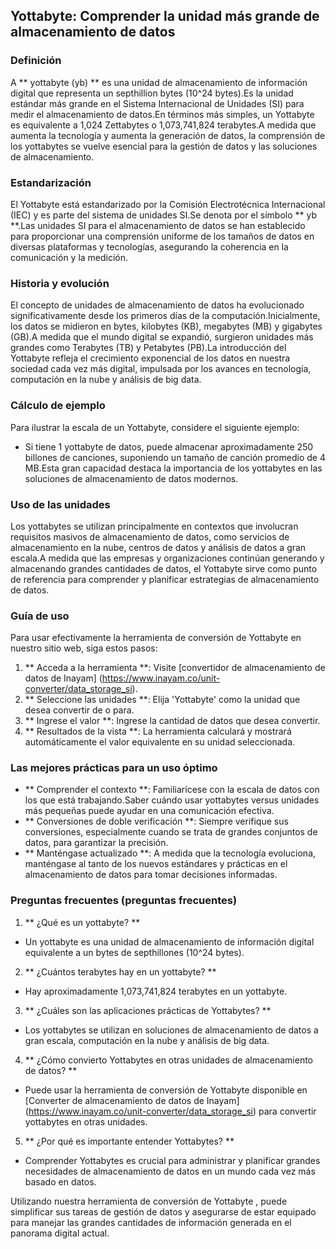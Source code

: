 ## Yottabyte: Comprender la unidad más grande de almacenamiento de datos

### Definición
A ** yottabyte (yb) ** es una unidad de almacenamiento de información digital que representa un septhillion bytes (10^24 bytes).Es la unidad estándar más grande en el Sistema Internacional de Unidades (SI) para medir el almacenamiento de datos.En términos más simples, un Yottabyte es equivalente a 1,024 Zettabytes o 1,073,741,824 terabytes.A medida que aumenta la tecnología y aumenta la generación de datos, la comprensión de los yottabytes se vuelve esencial para la gestión de datos y las soluciones de almacenamiento.

### Estandarización
El Yottabyte está estandarizado por la Comisión Electrotécnica Internacional (IEC) y es parte del sistema de unidades SI.Se denota por el símbolo ** yb **.Las unidades SI para el almacenamiento de datos se han establecido para proporcionar una comprensión uniforme de los tamaños de datos en diversas plataformas y tecnologías, asegurando la coherencia en la comunicación y la medición.

### Historia y evolución
El concepto de unidades de almacenamiento de datos ha evolucionado significativamente desde los primeros días de la computación.Inicialmente, los datos se midieron en bytes, kilobytes (KB), megabytes (MB) y gigabytes (GB).A medida que el mundo digital se expandió, surgieron unidades más grandes como Terabytes (TB) y Petabytes (PB).La introducción del Yottabyte refleja el crecimiento exponencial de los datos en nuestra sociedad cada vez más digital, impulsada por los avances en tecnología, computación en la nube y análisis de big data.

### Cálculo de ejemplo
Para ilustrar la escala de un Yottabyte, considere el siguiente ejemplo:
- Si tiene 1 yottabyte de datos, puede almacenar aproximadamente 250 billones de canciones, suponiendo un tamaño de canción promedio de 4 MB.Esta gran capacidad destaca la importancia de los yottabytes en las soluciones de almacenamiento de datos modernos.

### Uso de las unidades
Los yottabytes se utilizan principalmente en contextos que involucran requisitos masivos de almacenamiento de datos, como servicios de almacenamiento en la nube, centros de datos y análisis de datos a gran escala.A medida que las empresas y organizaciones continúan generando y almacenando grandes cantidades de datos, el Yottabyte sirve como punto de referencia para comprender y planificar estrategias de almacenamiento de datos.

### Guía de uso
Para usar efectivamente la herramienta de conversión de Yottabyte en nuestro sitio web, siga estos pasos:
1. ** Acceda a la herramienta **: Visite [convertidor de almacenamiento de datos de Inayam] (https://www.inayam.co/unit-converter/data_storage_si).
2. ** Seleccione las unidades **: Elija 'Yottabyte' como la unidad que desea convertir de o para.
3. ** Ingrese el valor **: Ingrese la cantidad de datos que desea convertir.
4. ** Resultados de la vista **: La herramienta calculará y mostrará automáticamente el valor equivalente en su unidad seleccionada.

### Las mejores prácticas para un uso óptimo
- ** Comprender el contexto **: Familiarícese con la escala de datos con los que está trabajando.Saber cuándo usar yottabytes versus unidades más pequeñas puede ayudar en una comunicación efectiva.
- ** Conversiones de doble verificación **: Siempre verifique sus conversiones, especialmente cuando se trata de grandes conjuntos de datos, para garantizar la precisión.
- ** Manténgase actualizado **: A medida que la tecnología evoluciona, manténgase al tanto de los nuevos estándares y prácticas en el almacenamiento de datos para tomar decisiones informadas.

### Preguntas frecuentes (preguntas frecuentes)

1. ** ¿Qué es un yottabyte? **
- Un yottabyte es una unidad de almacenamiento de información digital equivalente a un bytes de septhillones (10^24 bytes).

2. ** ¿Cuántos terabytes hay en un yottabyte? **
- Hay aproximadamente 1,073,741,824 terabytes en un yottabyte.

3. ** ¿Cuáles son las aplicaciones prácticas de Yottabytes? **
- Los yottabytes se utilizan en soluciones de almacenamiento de datos a gran escala, computación en la nube y análisis de big data.

4. ** ¿Cómo convierto Yottabytes en otras unidades de almacenamiento de datos? **
- Puede usar la herramienta de conversión de Yottabyte disponible en [Converter de almacenamiento de datos de Inayam] (https://www.inayam.co/unit-converter/data_storage_si) para convertir yottabytes en otras unidades.

5. ** ¿Por qué es importante entender Yottabytes? **
- Comprender Yottabytes es crucial para administrar y planificar grandes necesidades de almacenamiento de datos en un mundo cada vez más basado en datos.

Utilizando nuestra herramienta de conversión de Yottabyte , puede simplificar sus tareas de gestión de datos y asegurarse de estar equipado para manejar las grandes cantidades de información generada en el panorama digital actual.